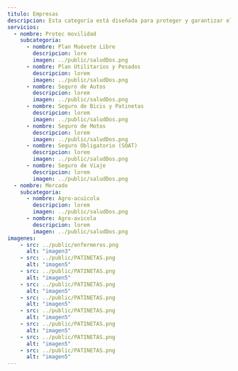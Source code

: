```yaml
---
titulo: Empresas
descripcion: Esta categoría está diseñada para proteger y garantizar el bienestar individual y familiar ante imprevistos que puedan afectar tu salud, seguridad o futuro financiero.
servicios:
  - nombre: Protec movilidad
    subcategoria:
      - nombre: Plan Muévete Libre
        descripcion: lore
        imagen: ../public/saludDos.png
      - nombre: Plan Utilitarios y Pesados
        descripcion: lorem
        imagen: ../public/saludDos.png
      - nombre: Seguro de Autos
        descripcion: lorem
        imagen: ../public/saludDos.png
      - nombre: Seguro de Bicis y Patinetas
        descripcion: lorem
        imagen: ../public/saludDos.png
      - nombre: Seguro de Motos
        descripcion: lorem
        imagen: ../public/saludDos.png
      - nombre: Seguro Obligatorio (SOAT)
        descripcion: lorem
        imagen: ../public/saludDos.png
      - nombre: Seguro de Viaje
        descripcion: lorem
        imagen: ../public/saludDos.png
  - nombre: Mercado
    subcategoria:
      - nombre: Agro-acuicola
        descripcion: lorem
        imagen: ../public/saludDos.png
      - nombre: Agro-avicola
        descripcion: lorem
        imagen: ../public/saludDos.png
imagenes:
    - src: ../public/enfermeros.png
      alt: "imagen3"
    - src: ../public/PATINETAS.png
      alt: "imagen5"
    - src: ../public/PATINETAS.png
      alt: "imagen5"
    - src: ../public/PATINETAS.png
      alt: "imagen5"
    - src: ../public/PATINETAS.png
      alt: "imagen5"
    - src: ../public/PATINETAS.png
      alt: "imagen5"
    - src: ../public/PATINETAS.png
      alt: "imagen5"
    - src: ../public/PATINETAS.png
      alt: "imagen5"
    - src: ../public/PATINETAS.png
      alt: "imagen5"
---
```


